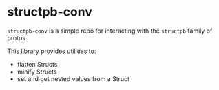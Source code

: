 # structpb-conv

`structpb-conv` is a simple repo for interacting with the `structpb` family of protos.

This library provides utilities to:
- flatten Structs
- minify Structs
- set and get nested values from a Struct
